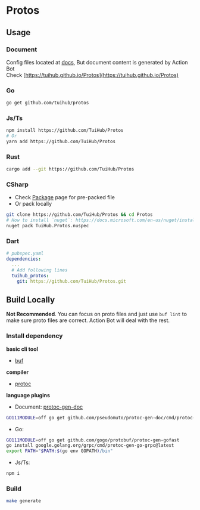 # Protos

## Usage

### Document

Config files located at [docs](docs), But document content is generated by Action Bot  
Check [https://tuihub.github.io/Protos](https://tuihub.github.io/Protos)

### Go

```bash
go get github.com/tuihub/protos
```

### Js/Ts

```bash
npm install https://github.com/TuiHub/Protos
# Or
yarn add https://github.com/TuiHub/Protos
```

### Rust

```bash
cargo add --git https://github.com/TuiHub/Protos
```

### CSharp

- Check [Package](https://github.com/orgs/TuiHub/packages?repo_name=Protos) page for pre-packed file
- Or pack locally

```bash
git clone https://github.com/TuiHub/Protos && cd Protos
# How to install `nuget`: https://docs.microsoft.com/en-us/nuget/install-nuget-client-tools
nuget pack TuiHub.Protos.nuspec
```

### Dart

```yaml
# pubspec.yaml
dependencies:
  ...
  # Add following lines
  tuihub_protos:
    git: https://github.com/TuiHub/Protos.git
```

## Build Locally

**Not Recommended**. You can focus on proto files and just use `buf lint` to make sure proto files are correct. Action Bot will deal with the rest.

### Install dependency

**basic cli tool**

- [buf](https://github.com/bufbuild/buf)

**compiler**

- [protoc](https://github.com/protocolbuffers/protobuf#protocol-compiler-installation)

**language plugins**
- Document: [protoc-gen-doc](https://github.com/pseudomuto/protoc-gen-doc)
```bash
GO111MODULE=off go get github.com/pseudomuto/protoc-gen-doc/cmd/protoc-gen-doc
```
- Go: 
```bash
GO111MODULE=off go get github.com/gogo/protobuf/protoc-gen-gofast
go install google.golang.org/grpc/cmd/protoc-gen-go-grpc@latest
export PATH="$PATH:$(go env GOPATH)/bin"
```
- Js/Ts:
```bash
npm i
```

### Build

```bash
make generate
```